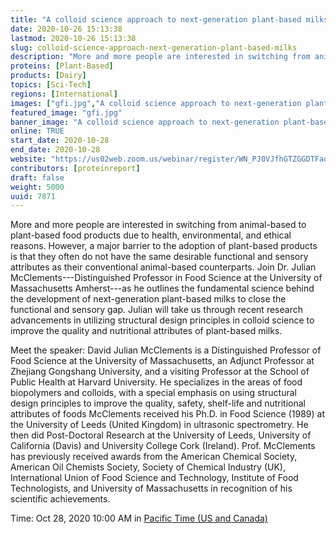 ```yaml
---
title: "A colloid science approach to next-generation plant-based milks"
date: 2020-10-26 15:13:38
lastmod: 2020-10-26 15:13:38
slug: colloid-science-approach-next-generation-plant-based-milks
description: "More and more people are interested in switching from animal-based to plant-based food products due to health, environmental, and ethical reasons. However, a major barrier to the adoption of plant-based products is that they often do not have the same desirable functional and sensory attributes as their conventional animal-based counterparts. Join Dr. Julian McClements—Distinguished Professor in Food Science at the University of Massachusetts Amherst—as he outlines the fundamental science behind the development of next-generation plant-based milks to close the functional and sensory gap."
proteins: [Plant-Based]
products: [Dairy]
topics: [Sci-Tech]
regions: [International]
images: ["gfi.jpg","A colloid science approach to next-generation plant-based milks.jpg"]
featured_image: "gfi.jpg"
banner_image: "A colloid science approach to next-generation plant-based milks.jpg"
online: TRUE
start_date: 2020-10-28
end_date: 2020-10-28
website: "https://us02web.zoom.us/webinar/register/WN_PJ0VJfhGTZGGDTFaq2-d8g"
contributors: [proteinreport]
draft: false
weight: 5000
uuid: 7871
---
```

More and more people are interested in switching from animal-based to
plant-based food products due to health, environmental, and ethical
reasons. However, a major barrier to the adoption of plant-based
products is that they often do not have the same desirable functional
and sensory attributes as their conventional animal-based counterparts.
Join Dr. Julian McClements---Distinguished Professor in Food Science at
the University of Massachusetts Amherst---as he outlines the fundamental
science behind the development of next-generation plant-based milks to
close the functional and sensory gap. Julian will take us through recent
research advancements in utilizing structural design principles in
colloid science to improve the quality and nutritional attributes of
plant-based milks.

Meet the speaker: David Julian McClements is a Distinguished Professor
of Food Science at the University of Massachusetts, an Adjunct Professor
at Zhejiang Gongshang University, and a visiting Professor at the School
of Public Health at Harvard University. He specializes in the areas of
food biopolymers and colloids, with a special emphasis on using
structural design principles to improve the quality, safety, shelf-life
and nutritional attributes of foods McClements received his Ph.D. in
Food Science (1989) at the University of Leeds (United Kingdom) in
ultrasonic spectrometry. He then did Post-Doctoral Research at the
University of Leeds, University of California (Davis) and University
College Cork (Ireland). Prof. McClements has previously received awards
from the American Chemical Society, American Oil Chemists Society,
Society of Chemical Industry (UK), International Union of Food Science
and Technology, Institute of Food Technologists, and University of
Massachusetts in recognition of his scientific achievements.

Time: Oct 28, 2020 10:00 AM in [Pacific Time (US and Canada)](;)
